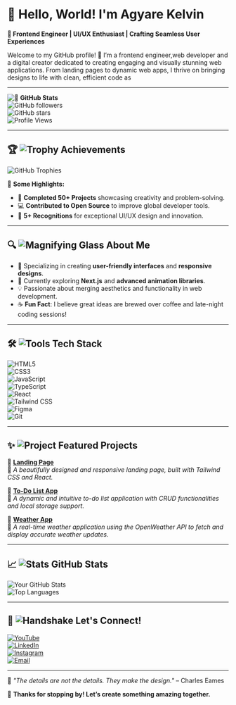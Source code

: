 # 👋 Hello, World! I'm Agyare Kelvin  

**🌟 Frontend Engineer | UI/UX Enthusiast | Crafting Seamless User Experiences**  

Welcome to my GitHub profile! 🚀 I’m a frontend engineer,web developer and a digital creator dedicated to creating engaging and visually stunning web applications. From landing pages to dynamic web apps, I thrive on bringing designs to life with clean, efficient code as  

---

![👥](https://img.icons8.com/color/48/000000/conference-call.png) **GitHub Stats**  
![GitHub followers](https://img.shields.io/github/followers/KelvCodes?label=Follow%20Me&style=social)  
![GitHub stars](https://img.shields.io/github/stars/KelvCodes?affiliations=OWNER%2CCOLLABORATOR&style=social)  
![Profile Views](https://komarev.com/ghpvc/?username=KelvCodes&color=blue)  

---

## 🏆 ![Trophy](https://img.icons8.com/emoji/48/000000/trophy-emoji.png) **Achievements**  

![GitHub Trophies](https://github-profile-trophy.vercel.app/?username=KelvCodes&theme=radical&margin-w=15&margin-h=15&row=1)  

🎉 **Some Highlights:**  
- 🚀 **Completed 50+ Projects** showcasing creativity and problem-solving.  
- 💻 **Contributed to Open Source** to improve global developer tools.  
- 🌟 **5+ Recognitions** for exceptional UI/UX design and innovation.  

---

## 🔍 ![Magnifying Glass](https://img.icons8.com/fluency/48/000000/search.png) **About Me**  

- 🎨 Specializing in creating **user-friendly interfaces** and **responsive designs**.  
- 🌱 Currently exploring **Next.js** and **advanced animation libraries**.  
- 💡 Passionate about merging aesthetics and functionality in web development.  
- ☕ **Fun Fact**: I believe great ideas are brewed over coffee and late-night coding sessions!  

---

## 🛠️ ![Tools](https://img.icons8.com/color/48/000000/toolbox.png) **Tech Stack**  

![HTML5](https://img.shields.io/badge/HTML5-E34F26?style=flat-square&logo=html5&logoColor=white)  
![CSS3](https://img.shields.io/badge/CSS3-1572B6?style=flat-square&logo=css3&logoColor=white)  
![JavaScript](https://img.shields.io/badge/JavaScript-F7DF1E?style=flat-square&logo=javascript&logoColor=black)  
![TypeScript](https://img.shields.io/badge/TypeScript-007ACC?style=flat-square&logo=typescript&logoColor=white)  
![React](https://img.shields.io/badge/React-61DAFB?style=flat-square&logo=react&logoColor=black)  
![Tailwind CSS](https://img.shields.io/badge/TailwindCSS-06B6D4?style=flat-square&logo=tailwindcss&logoColor=white)  
![Figma](https://img.shields.io/badge/Figma-F24E1E?style=flat-square&logo=figma&logoColor=white)  
![Git](https://img.shields.io/badge/Git-F05032?style=flat-square&logo=git&logoColor=white)  

---

## ✨ ![Project](https://img.icons8.com/color/48/000000/project.png) **Featured Projects**  

🌟 **[Landing Page](https://fitbliss-gym.netlify.app/)**  
🔗 *A beautifully designed and responsive landing page, built with Tailwind CSS and React.*  

🌟 **[To-Do List App](https://listnest.netlify.app/)**  
🔗 *A dynamic and intuitive to-do list application with CRUD functionalities and local storage support.*  

🌟 **[Weather App](https://weather-genie-site.netlify.app/)**  
🔗 *A real-time weather application using the OpenWeather API to fetch and display accurate weather updates.*  

---

## 📈 ![Stats](https://img.icons8.com/external-flat-juicy-fish/48/000000/external-stats-business-and-team-flat-flat-juicy-fish.png) **GitHub Stats**  

![Your GitHub Stats](https://github-readme-stats.vercel.app/api?username=KelvCodes&show_icons=true&theme=radical)  
![Top Languages](https://github-readme-stats.vercel.app/api/top-langs/?username=KelvCodes&layout=compact&theme=radical)  

---

## 🤝 ![Handshake](https://img.icons8.com/color/48/000000/handshake.png) **Let's Connect!**  

[![YouTube](https://img.shields.io/badge/YouTube-FF0000?style=flat-square&logo=youtube&logoColor=white)](https://www.youtube.com/@TheTechTutor)  
[![LinkedIn](https://img.shields.io/badge/LinkedIn-0077B5?style=flat-square&logo=linkedin&logoColor=white)](https://linkedin.com/in/KelvinAgyareYeboah)  
[![Instagram](https://img.shields.io/badge/Instagram-E4405F?style=flat-square&logo=instagram&logoColor=white)](https://instagram.com/_.yo.kelvin)  
[![Email](https://img.shields.io/badge/Email-D14836?style=flat-square&logo=gmail&logoColor=white)](mailto:onlykelvin06@gmail.com)  

---

💬 *"The details are not the details. They make the design."* – Charles Eames  

🌟 **Thanks for stopping by! Let’s create something amazing together.**  
